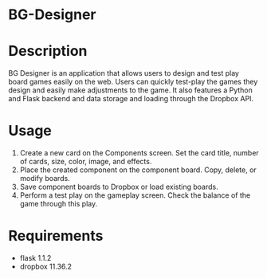 # BG-Designer

# Description
BG Designer is an application that allows users to design and test play board games easily on the web. Users can quickly test-play the games they design and easily make adjustments to the game. It also features a Python and Flask backend and data storage and loading through the Dropbox API.

# Usage
1. Create a new card on the Components screen. Set the card title, number of cards, size, color, image, and effects.
1. Place the created component on the component board. Copy, delete, or modify boards.
1. Save component boards to Dropbox or load existing boards.
1. Perform a test play on the gameplay screen. Check the balance of the game through this play.

# Requirements
- flask      1.1.2
- dropbox     11.36.2

